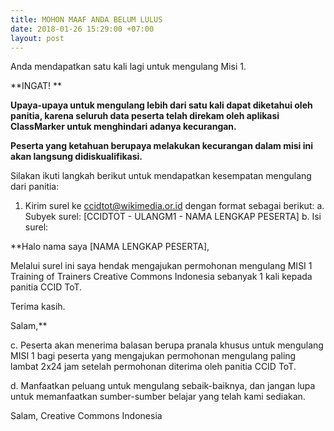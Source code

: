 ```yaml
---
title: MOHON MAAF ANDA BELUM LULUS
date: 2018-01-26 15:29:00 +07:00
layout: post
---
```


Anda mendapatkan satu kali lagi untuk mengulang Misi 1. 

**INGAT! **

**Upaya-upaya untuk mengulang lebih dari satu kali dapat diketahui oleh panitia, karena seluruh data peserta telah direkam oleh aplikasi ClassMarker untuk menghindari adanya kecurangan.**

**Peserta yang ketahuan berupaya melakukan kecurangan dalam misi ini akan langsung didiskualifikasi.**

Silakan ikuti langkah berikut untuk mendapatkan kesempatan mengulang dari panitia:
1. Kirim surel ke ccidtot@wikimedia.or.id dengan format sebagai berikut:
a. Subyek surel: [CCIDTOT - ULANGM1 - NAMA LENGKAP PESERTA] 
b. Isi surel:

**Halo nama saya [NAMA LENGKAP PESERTA],

Melalui surel ini saya hendak mengajukan permohonan mengulang MISI 1 Training of Trainers Creative Commons Indonesia sebanyak 1 kali kepada panitia CCID ToT.

Terima kasih.

Salam,**

c. Peserta akan menerima balasan berupa pranala khusus untuk mengulang MISI 1 bagi peserta yang mengajukan permohonan mengulang paling lambat 2x24 jam setelah permohonan diterima oleh panitia CCID ToT.

d. Manfaatkan peluang untuk mengulang sebaik-baiknya, dan jangan lupa untuk memanfaatkan sumber-sumber belajar yang telah kami sediakan.

Salam,
Creative Commons Indonesia